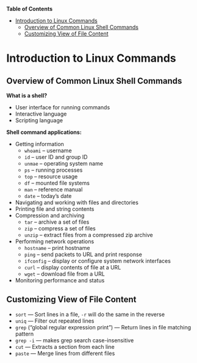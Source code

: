 <!-- START doctoc generated TOC please keep comment here to allow auto update -->
<!-- DON'T EDIT THIS SECTION, INSTEAD RE-RUN doctoc TO UPDATE -->
**Table of Contents**

- [Introduction to Linux Commands](#introduction-to-linux-commands)
  - [Overview of Common Linux Shell Commands](#overview-of-common-linux-shell-commands)
  - [Customizing View of File Content](#customizing-view-of-file-content)

<!-- END doctoc generated TOC please keep comment here to allow auto update -->

# Introduction to Linux Commands

## Overview of Common Linux Shell Commands

**What is a shell?**

- User interface for running commands
- Interactive language
- Scripting language

**Shell command applications:**

- Getting information
	- `whoami` – username
	- `id` – user ID and group ID
	- `unmae` – operating system name
	- `ps` – running processes
	- `top` – resource usage
	- `df` – mounted file systems
	- `man` – reference manual
	- `date` – today’s date
- Navigating and working with files and directories
- Printing file and string contents
- Compression and archiving
	- `tar` – archive a set of files
	- `zip` – compress a set of files
	- `unzip` – extract files from a compressed zip archive
- Performing network operations
	- `hostname` – print hostname
	- `ping` – send packets to URL and print response
	- `ifconfig` – display or configure system network interfaces
	- `curl` – display contents of file at a URL
	- `wget` – download file from a URL
- Monitoring performance and status

## Customizing View of File Content

- `sort` — Sort lines in a file, `-r` will do the same in the reverse
- `uniq` — Filter out repeated lines
- `grep` (“global regular expression print”) — Return lines in file matching pattern
- `grep -i` — makes grep search case-insensitive
- `cut` — Extracts a section from each line
- `paste` — Merge lines from different files
